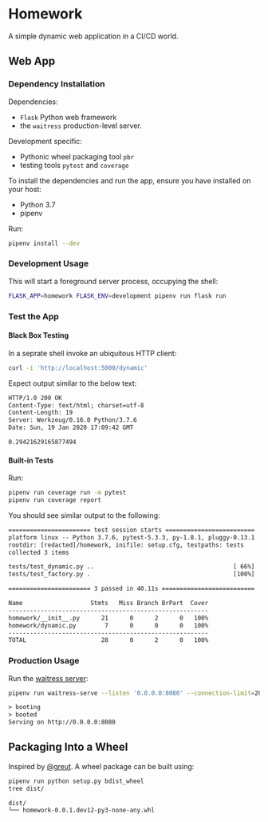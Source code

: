 # Homework

A simple dynamic web application in a CI/CD world.

## Web App

### Dependency Installation

Dependencies:

* `Flask` Python web framework
* the `waitress` production-level server.

Development specific:

* Pythonic wheel packaging tool `pbr`
* testing tools `pytest` and `coverage`

To install the dependencies and run the app, ensure you have installed on your host:

* Python 3.7
* pipenv

Run:

```bash
pipenv install --dev
```

### Development Usage

This will start a foreground server process, occupying the shell:

```bash
FLASK_APP=homework FLASK_ENV=development pipenv run flask run
```

### Test the App

#### Black Box Testing

In a seprate shell invoke an ubiquitous HTTP client:

```bash
curl -i 'http://localhost:5000/dynamic'
```
Expect output similar to the below text:

```txt
HTTP/1.0 200 OK
Content-Type: text/html; charset=utf-8
Content-Length: 19
Server: Werkzeug/0.16.0 Python/3.7.6
Date: Sun, 19 Jan 2020 17:09:42 GMT

0.29421629165877494
```

#### Built-in Tests

Run:

```bash
pipenv run coverage run -m pytest
pipenv run coverage report
```

You should see similar output to the following:

```txt
======================= test session starts =========================
platform linux -- Python 3.7.6, pytest-5.3.3, py-1.8.1, pluggy-0.13.1
rootdir: [redacted]/homework, inifile: setup.cfg, testpaths: tests
collected 3 items                                                                                                 

tests/test_dynamic.py ..                                       [ 66%]
tests/test_factory.py .                                        [100%]

======================= 3 passed in 40.11s ==========================
```

```txt
Name                   Stmts   Miss Branch BrPart  Cover
--------------------------------------------------------
homework/__init__.py      21      0      2      0   100%
homework/dynamic.py        7      0      0      0   100%
--------------------------------------------------------
TOTAL                     28      0      2      0   100%

```

### Production Usage

Run the
[waitress server](https://docs.pylonsproject.org/projects/waitress/en/stable/arguments.html#arguments):

```bash
pipenv run waitress-serve --listen '0.0.0.0:8080' --connection-limit=2000 --asyncore-use-poll --call 'homework:create_app'
```

```txt
> booting
> booted
Serving on http://0.0.0.0:8080
```

## Packaging Into a Wheel

Inspired by [@greut](https://medium.com/@greut/building-a-python-package-a-docker-image-using-pipenv-233d8793b6cc).
A wheel package can be built using:

```bash
pipenv run python setup.py bdist_wheel
tree dist/
```

```txt
dist/
└── homework-0.0.1.dev12-py3-none-any.whl
```

